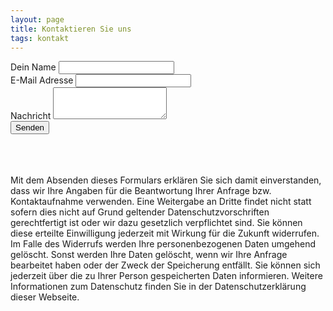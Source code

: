 ```yaml
---
layout: page
title: Kontaktieren Sie uns
tags: kontakt
---
```

 
<div class="row">
  <div class="col-1 col-sm-1 col-md-2 col-lg-2 col-xl-2"></div>
  <div class="col-10 col-sm-10 col-md-8 col-lg-8 col-xl-8">
 
 <form action="https://formspree.io/f/xayljaww" method="POST">
  <div class="form-group">
    <label for="name">Dein Name </label>
    <input class="form-control" name="name" type="text" id="name" placeholder="">
  </div>
  <div class="form-group">
    <label for="email">E-Mail Adresse  </label>
    <input type="email" name="email" class="form-control" id="email" placeholder="">
   </div>
   <div class="form-group">
     <label for="message">Nachricht  </label>
     <textarea class="form-control" name="message" id="message" rows="3"></textarea>
   </div>
   <button type="submit" class="btn btn-primary">Senden</button>
   </form>
</div>
<div class="col-1 col-sm-1 col-md-2 col-lg-2 col-xl-2"></div>
</div>
 
 <br>
 <br>
 <br>
 <div class='appbiegr-footnote'>
 Mit dem Absenden dieses Formulars erklären Sie sich damit einverstanden, dass wir Ihre Angaben für die Beantwortung Ihrer Anfrage bzw. Kontaktaufnahme verwenden. Eine Weitergabe an Dritte findet nicht statt sofern dies nicht auf Grund geltender Datenschutzvorschriften gerechtfertigt ist oder wir dazu gesetzlich verpflichtet sind. Sie können diese erteilte Einwilligung jederzeit mit Wirkung für die Zukunft widerrufen. Im Falle des Widerrufs werden Ihre personenbezogenen Daten umgehend gelöscht.
Sonst werden Ihre Daten gelöscht, wenn wir Ihre Anfrage bearbeitet haben oder der Zweck der Speicherung entfällt. Sie können sich jederzeit über die zu Ihrer Person gespeicherten Daten informieren. Weitere Informationen zum Datenschutz finden Sie in der Datenschutzerklärung dieser Webseite.
 </div>
